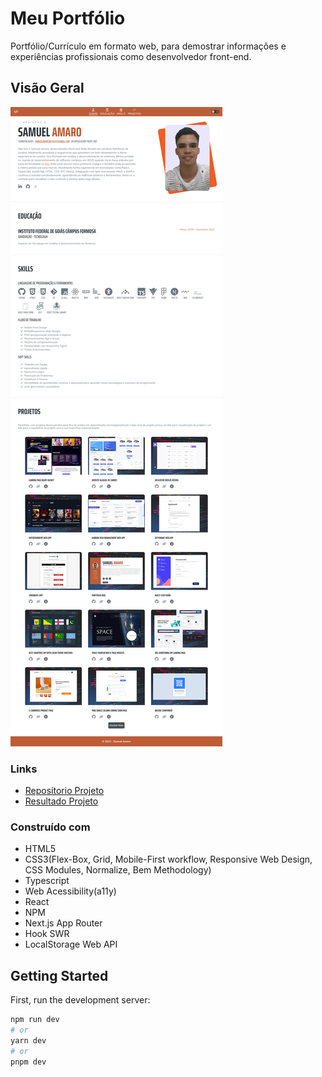# Meu Portfólio

Portfólio/Currículo em formato web, para demostrar informações e experiências profissionais como desenvolvedor front-end.

## Visão Geral

![](./public/images/result-desktop.png)

### Links

 - [Reposítorio Projeto](https://github.com/Samuel-Amaro/meu-portfolio)
 - [Resultado Projeto](https://meu-portfolio-topaz-alpha.vercel.app/)

### Construído com

 - HTML5
 - CSS3(Flex-Box, Grid, Mobile-First workflow, Responsive Web Design, CSS Modules, Normalize, Bem Methodology)
 - Typescript
 - Web Acessibility(a11y)
 - React
 - NPM
 - Next.js App Router
 - Hook SWR
 - LocalStorage Web API

## Getting Started

First, run the development server:

```bash
npm run dev
# or
yarn dev
# or
pnpm dev
```